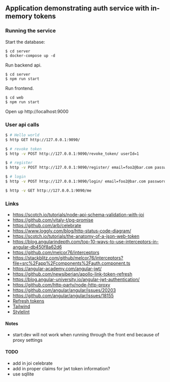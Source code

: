 ## Application demonstrating auth service with in-memory tokens

### Running the service

Start the database:

```
$ cd server
$ docker-compose up -d
```
 
Run backend api.

```
$ cd server
$ npm run start
```

Run frontend.

```
$ cd web
$ npm run start
```

Open up http://localhost:9000

### User api calls

```sh
$ # Hello world
$ http GET http://127.0.0.1:9090/

$ # revoke token
$ http -v POST http://127.0.0.1:9090/revoke_token/ userId=1

$ # register
$ http -v POST http://127.0.0.1:9090/register/ email=foo2@bar.com password=123456ww

$ # login
$ http -v POST http://127.0.0.1:9090/login/ email=foo2@bar.com password=123456ww

$ http -v GET http://127.0.0.1:9090/me
```

### Links
* https://scotch.io/tutorials/node-api-schema-validation-with-joi
* https://github.com/vitaly-t/pg-promise
* https://github.com/arb/celebrate
* https://www.loggly.com/blog/http-status-code-diagram/
* https://scotch.io/tutorials/the-anatomy-of-a-json-web-token
* https://blog.angularindepth.com/top-10-ways-to-use-interceptors-in-angular-db450f8a62d6
* https://github.com/melcor76/interceptors
* https://stackblitz.com/github/melcor76/interceptors?file=src%2Fapp%2Fcomponents%2Fauth.component.ts
* https://angular-academy.com/angular-jwt/
* https://github.com/newsiberian/apollo-link-token-refresh
* https://blog.angular-university.io/angular-jwt-authentication/
* https://github.com/http-party/node-http-proxy
* https://github.com/angular/angular/issues/20203
* https://github.com/angular/angular/issues/18155
* [Refresh tokens](https://gist.github.com/ziluvatar/a3feb505c4c0ec37059054537b38fc48)
* [Tailwind](https://dev.to/seankerwin/angular-8-tailwind-css-guide-3m45)
* [Stylelint](https://github.com/bradlc/vscode-tailwindcss/issues/78)


#### Notes
- start:dev will not work when running through the front end because of proxy settings

#### TODO
* add in joi celebrate
* add in proper claims for jwt token information?
* use sqllite

